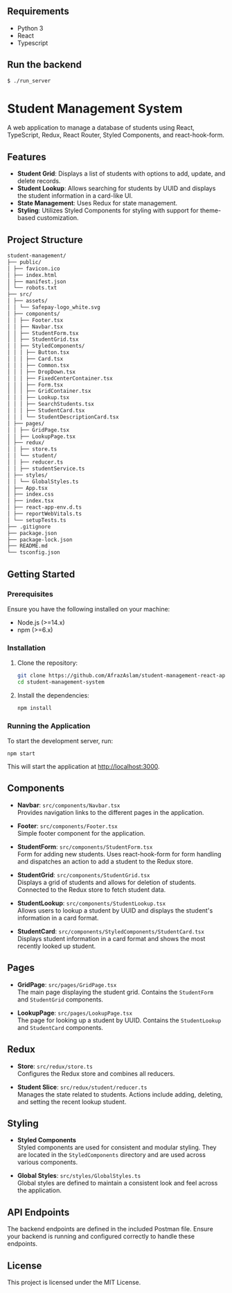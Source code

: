 ## Requirements

- Python 3
- React
- Typescript

## Run the backend

```bash
$ ./run_server
```

# Student Management System

A web application to manage a database of students using React, TypeScript, Redux, React Router, Styled Components, and react-hook-form.

## Features

- **Student Grid**: Displays a list of students with options to add, update, and delete records.
- **Student Lookup**: Allows searching for students by UUID and displays the student information in a card-like UI.
- **State Management**: Uses Redux for state management.
- **Styling**: Utilizes Styled Components for styling with support for theme-based customization.

## Project Structure

```bash
student-management/
├── public/
│ ├── favicon.ico
│ ├── index.html
│ ├── manifest.json
│ └── robots.txt
├── src/
│ ├── assets/
│ │ └── Safepay-logo_white.svg
│ ├── components/
│ │ ├── Footer.tsx
│ │ ├── Navbar.tsx
│ │ ├── StudentForm.tsx
│ │ ├── StudentGrid.tsx
│ │ ├── StyledComponents/
│ │ │ ├── Button.tsx
│ │ │ ├── Card.tsx
│ │ │ ├── Common.tsx
│ │ │ ├── DropDown.tsx
│ │ │ ├── FixedCenterContainer.tsx
│ │ │ ├── Form.tsx
│ │ │ ├── GridContainer.tsx
│ │ │ ├── Lookup.tsx
│ │ │ ├── SearchStudents.tsx
│ │ │ ├── StudentCard.tsx
│ │ │ └── StudentDescriptionCard.tsx
│ ├── pages/
│ │ ├── GridPage.tsx
│ │ ├── LookupPage.tsx
│ ├── redux/
│ │ ├── store.ts
│ │ └── student/
│ │ ├── reducer.ts
│ │ ├── studentService.ts
│ ├── styles/
│ │ └── GlobalStyles.ts
│ ├── App.tsx
│ ├── index.css
│ ├── index.tsx
│ ├── react-app-env.d.ts
│ ├── reportWebVitals.ts
│ └── setupTests.ts
├── .gitignore
├── package.json
├── package-lock.json
├── README.md
└── tsconfig.json
```

## Getting Started

### Prerequisites

Ensure you have the following installed on your machine:

- Node.js (>=14.x)
- npm (>=6.x)

### Installation

1. Clone the repository:

   ```bash
   git clone https://github.com/AfrazAslam/student-management-react-app.git
   cd student-management-system
   ```

2. Install the dependencies:

   ```bash
   npm install
   ```

### Running the Application

To start the development server, run:

    npm start

This will start the application at [http://localhost:3000](http://localhost:3000).

## Components

- **Navbar**: `src/components/Navbar.tsx`  
  Provides navigation links to the different pages in the application.

- **Footer**: `src/components/Footer.tsx`  
  Simple footer component for the application.

- **StudentForm**: `src/components/StudentForm.tsx`  
  Form for adding new students. Uses react-hook-form for form handling and dispatches an action to add a student to the Redux store.

- **StudentGrid**: `src/components/StudentGrid.tsx`  
  Displays a grid of students and allows for deletion of students. Connected to the Redux store to fetch student data.

- **StudentLookup**: `src/components/StudentLookup.tsx`  
  Allows users to lookup a student by UUID and displays the student's information in a card format.

- **StudentCard**: `src/components/StyledComponents/StudentCard.tsx`  
  Displays student information in a card format and shows the most recently looked up student.

## Pages

- **GridPage**: `src/pages/GridPage.tsx`  
  The main page displaying the student grid. Contains the `StudentForm` and `StudentGrid` components.

- **LookupPage**: `src/pages/LookupPage.tsx`  
  The page for looking up a student by UUID. Contains the `StudentLookup` and `StudentCard` components.

## Redux

- **Store**: `src/redux/store.ts`  
  Configures the Redux store and combines all reducers.

- **Student Slice**: `src/redux/student/reducer.ts`  
  Manages the state related to students. Actions include adding, deleting, and setting the recent lookup student.

## Styling

- **Styled Components**  
  Styled components are used for consistent and modular styling. They are located in the `StyledComponents` directory and are used across various components.

- **Global Styles**: `src/styles/GlobalStyles.ts`  
  Global styles are defined to maintain a consistent look and feel across the application.

## API Endpoints

The backend endpoints are defined in the included Postman file. Ensure your backend is running and configured correctly to handle these endpoints.

## License

This project is licensed under the MIT License.
